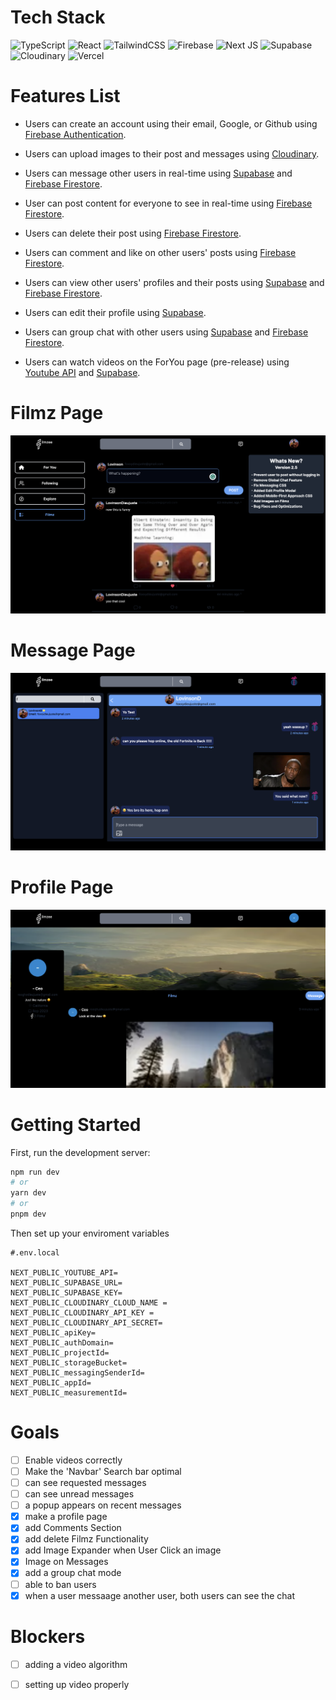 # Tech Stack

![TypeScript](https://img.shields.io/badge/typescript-%23007ACC.svg?style=for-the-badge&logo=typescript&logoColor=white)
![React](https://img.shields.io/badge/react-%2320232a.svg?style=for-the-badge&logo=react&logoColor=%2361DAFB)
![TailwindCSS](https://img.shields.io/badge/tailwindcss-%2338B2AC.svg?style=for-the-badge&logo=tailwind-css&logoColor=white)
![Firebase](https://img.shields.io/badge/Firebase-FFA726?style=for-the-badge&logo=Firebase&logoColor=white)
![Next JS](https://img.shields.io/badge/Next-black?style=for-the-badge&logo=next.js&logoColor=white)
![Supabase](https://img.shields.io/badge/Supabase-36d421?style=for-the-badge&logo=Supabase&logoColor=white)
![Cloudinary](https://img.shields.io/badge/cloudinary-039BE5?style=for-the-badge&logo=Cloudinary&logoColor=white)
![Vercel](https://img.shields.io/badge/Vercel-000000?style=for-the-badge&logo=Vercel&logoColor=white)

# Features List

- Users can create an account using their email, Google, or Github using [Firebase Authentication](https://firebase.google.com/products/auth).

- Users can upload images to their post and messages using [Cloudinary](https://cloudinary.com/).

- Users can message other users in real-time using [Supabase](https://supabase.io/) and [Firebase Firestore](https://firebase.google.com/products/firestore).

- User can post content for everyone to see in real-time using [Firebase Firestore](https://firebase.google.com/products/firestore).

- Users can delete their post using [Firebase Firestore](https://firebase.google.com/products/firestore).

- Users can comment and like on other users' posts using [Firebase Firestore](https://firebase.google.com/products/firestore).

- Users can view other users' profiles and their posts using [Supabase](https://supabase.io/) and [Firebase Firestore](https://firebase.google.com/products/firestore).

- Users can edit their profile using [Supabase](https://supabase.io/).

- Users can group chat with other users using [Supabase](https://supabase.io/) and [Firebase Firestore](https://firebase.google.com/products/firestore).

- Users can watch videos on the ForYou page (pre-release) using [Youtube API](https://developers.google.com/youtube/registering_an_application) and [Supabase](https://supabase.io/).

# Filmz Page

<img src='/public/FilmzPage.png' title='Filmz Page' width='' alt='Filmz Page' />

# Message Page

<img src='/public/MessagePage.png' title='Message Page' width='' alt='Message Page' />

# Profile Page

<img src='/public/ProfilePage.png' title='Profile Page' width='' alt='Profile Page' />

# Getting Started

First, run the development server:

```bash
npm run dev
# or
yarn dev
# or
pnpm dev
```

Then set up your enviroment variables

```
#.env.local

NEXT_PUBLIC_YOUTUBE_API=
NEXT_PUBLIC_SUPABASE_URL=
NEXT_PUBLIC_SUPABASE_KEY=
NEXT_PUBLIC_CLOUDINARY_CLOUD_NAME =
NEXT_PUBLIC_CLOUDINARY_API_KEY =
NEXT_PUBLIC_CLOUDINARY_API_SECRET=
NEXT_PUBLIC_apiKey=
NEXT_PUBLIC_authDomain=
NEXT_PUBLIC_projectId=
NEXT_PUBLIC_storageBucket=
NEXT_PUBLIC_messagingSenderId=
NEXT_PUBLIC_appId=
NEXT_PUBLIC_measurementId=

```

# Goals

- [ ] Enable videos correctly
- [ ] Make the 'Navbar' Search bar optimal
- [ ] can see requested messages
- [ ] can see unread messages
- [ ] a popup appears on recent messages
- [x] make a profile page
- [x] add Comments Section
- [x] add delete Filmz Functionality
- [x] add Image Expander when User Click an image
- [x] Image on Messages
- [x] add a group chat mode
- [ ] able to ban users
- [x] when a user messaage another user, both users can see the chat

# Blockers

-[ ] adding a video algorithm

- [ ] setting up video properly
